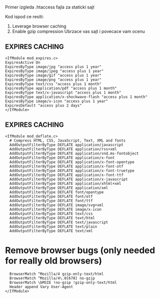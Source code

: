 Primer izgleda .htaccess fajla za staticki sajt

Kod ispod ce resiti:
1. Leverage browser caching
2. Enable gzip compression
Ubrzace vas sajt i povecace vam ocenu


## EXPIRES CACHING ##
    <IfModule mod_expires.c>
    ExpiresActive On
    ExpiresByType image/jpg "access plus 1 year"
    ExpiresByType image/jpeg "access plus 1 year"
    ExpiresByType image/gif "access plus 1 year"
    ExpiresByType image/png "access plus 1 year"
    ExpiresByType text/css "access plus 1 month"
    ExpiresByType application/pdf "access plus 1 month"
    ExpiresByType text/x-javascript "access plus 1 month"
    ExpiresByType application/x-shockwave-flash "access plus 1 month"
    ExpiresByType image/x-icon "access plus 1 year"
    ExpiresDefault "access plus 2 days"
    </IfModule>
## EXPIRES CACHING ##

    <IfModule mod_deflate.c>
      # Compress HTML, CSS, JavaScript, Text, XML and fonts
      AddOutputFilterByType DEFLATE application/javascript
      AddOutputFilterByType DEFLATE application/rss+xml
      AddOutputFilterByType DEFLATE application/vnd.ms-fontobject
      AddOutputFilterByType DEFLATE application/x-font
      AddOutputFilterByType DEFLATE application/x-font-opentype
      AddOutputFilterByType DEFLATE application/x-font-otf
      AddOutputFilterByType DEFLATE application/x-font-truetype
      AddOutputFilterByType DEFLATE application/x-font-ttf
      AddOutputFilterByType DEFLATE application/x-javascript
      AddOutputFilterByType DEFLATE application/xhtml+xml
      AddOutputFilterByType DEFLATE application/xml
      AddOutputFilterByType DEFLATE font/opentype
      AddOutputFilterByType DEFLATE font/otf
      AddOutputFilterByType DEFLATE font/ttf
      AddOutputFilterByType DEFLATE image/svg+xml
      AddOutputFilterByType DEFLATE image/x-icon
      AddOutputFilterByType DEFLATE text/css
      AddOutputFilterByType DEFLATE text/html
      AddOutputFilterByType DEFLATE text/javascript
      AddOutputFilterByType DEFLATE text/plain
      AddOutputFilterByType DEFLATE text/xml

# Remove browser bugs (only needed for really old browsers)
      BrowserMatch ^Mozilla/4 gzip-only-text/html
      BrowserMatch ^Mozilla/4\.0[678] no-gzip
      BrowserMatch \bMSIE !no-gzip !gzip-only-text/html
      Header append Vary User-Agent
    </IfModule>
